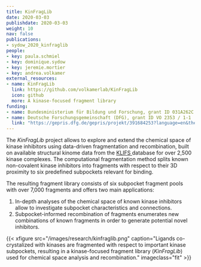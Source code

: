 ```yaml
---
title: KinFragLib
date: 2020-03-03
publishdate: 2020-03-03
weight: 10
nav: false
publications:
- sydow_2020_kinfraglib
people:
- key: paula.schmiel
- key: dominique.sydow
- key: jeremie.mortier
- key: andrea.volkamer
external_resources:
- name: KinFragLib
  link: https://github.com/volkamerlab/KinFragLib
  icon: github
  more: A kinase-focused fragment library
funding:
- name: Bundesministerium für Bildung und Forschung, grant ID 031A262C
- name: Deutsche Forschungsgemeinschaft (DFG), grant ID VO 2353 / 1-1
  link: "https://gepris.dfg.de/gepris/projekt/391684253?language=en&the="
---
```


The *KinFragLib* project allows to explore and extend the chemical space of kinase inhibitors using
data-driven fragmentation and recombination, built on available structural kinome data from the <a href="https://klifs.vu-compmedchem.nl/" target="_blank" class="external">KLIFS </a> database
for over 2,500 kinase complexes. The computational fragmentation method splits known non-covalent
kinase inhibitors into fragments with respect to their 3D proximity to six predefined subpockets relevant for binding.

<!--more-->

The resulting fragment library consists of six subpocket fragment pools with over 7,000 fragments and
offers two main applications: 
1. In-depth analyses of the chemical space of known kinase inhibitors allow to investigate
subpocket characteristics and connections.
2. Subpocket-informed recombination of fragments enumerates new combinations of known fragments
in order to generate potential novel inhibitors.


{{< xfigure src="/images/research/kinfraglib.png" caption="Ligands co-crystalized with kinases are fragmented with respect to important kinase subpockets, resulting in a kinase-focused fragment library (*KinFragLib*) used for chemical space analysis and recombination." imageclass="fit" >}}
